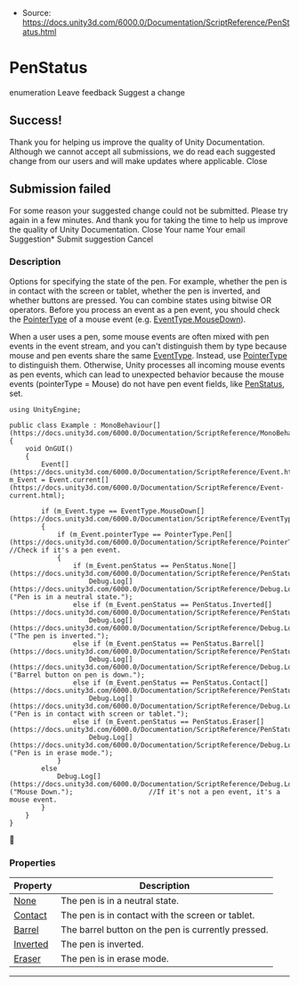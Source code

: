 * Source: https://docs.unity3d.com/6000.0/Documentation/ScriptReference/PenStatus.html

# PenStatus
enumeration
Leave feedback
Suggest a change
## Success!
Thank you for helping us improve the quality of Unity Documentation. Although we cannot accept all submissions, we do read each suggested change from our users and will make updates where applicable.
Close
## Submission failed
For some reason your suggested change could not be submitted. Please <a>try again</a> in a few minutes. And thank you for taking the time to help us improve the quality of Unity Documentation.
Close
Your name Your email Suggestion* Submit suggestion
Cancel
### Description
Options for specifying the state of the pen. For example, whether the pen is in contact with the screen or tablet, whether the pen is inverted, and whether buttons are pressed. You can combine states using bitwise OR operators.
Before you process an event as a pen event, you should check the [PointerType](https://docs.unity3d.com/6000.0/Documentation/ScriptReference/PointerType.html) of a mouse event (e.g. [EventType.MouseDown](https://docs.unity3d.com/6000.0/Documentation/ScriptReference/EventType.MouseDown.html)).   
  
When a user uses a pen, some mouse events are often mixed with pen events in the event stream, and you can't distinguish them by type because mouse and pen events share the same [EventType](https://docs.unity3d.com/6000.0/Documentation/ScriptReference/EventType.html). Instead, use [PointerType](https://docs.unity3d.com/6000.0/Documentation/ScriptReference/PointerType.html) to distinguish them. Otherwise, Unity processes all incoming mouse events as pen events, which can lead to unexpected behavior because the mouse events (pointerType = Mouse) do not have pen event fields, like [PenStatus](https://docs.unity3d.com/6000.0/Documentation/ScriptReference/PenStatus.html), set.
```
using UnityEngine;  
  
public class Example : MonoBehaviour[](https://docs.unity3d.com/6000.0/Documentation/ScriptReference/MonoBehaviour.html)
{
    void OnGUI()
    {
        Event[](https://docs.unity3d.com/6000.0/Documentation/ScriptReference/Event.html) m_Event = Event.current[](https://docs.unity3d.com/6000.0/Documentation/ScriptReference/Event-current.html);  
  
        if (m_Event.type == EventType.MouseDown[](https://docs.unity3d.com/6000.0/Documentation/ScriptReference/EventType.MouseDown.html))
        {
            if (m_Event.pointerType == PointerType.Pen[](https://docs.unity3d.com/6000.0/Documentation/ScriptReference/PointerType.Pen.html))     //Check if it's a pen event.
            {
                if (m_Event.penStatus == PenStatus.None[](https://docs.unity3d.com/6000.0/Documentation/ScriptReference/PenStatus.None.html))
                    Debug.Log[](https://docs.unity3d.com/6000.0/Documentation/ScriptReference/Debug.Log.html)("Pen is in a neutral state.");
                else if (m_Event.penStatus == PenStatus.Inverted[](https://docs.unity3d.com/6000.0/Documentation/ScriptReference/PenStatus.Inverted.html))
                    Debug.Log[](https://docs.unity3d.com/6000.0/Documentation/ScriptReference/Debug.Log.html)("The pen is inverted.");
                else if (m_Event.penStatus == PenStatus.Barrel[](https://docs.unity3d.com/6000.0/Documentation/ScriptReference/PenStatus.Barrel.html))
                    Debug.Log[](https://docs.unity3d.com/6000.0/Documentation/ScriptReference/Debug.Log.html)("Barrel button on pen is down.");
                else if (m_Event.penStatus == PenStatus.Contact[](https://docs.unity3d.com/6000.0/Documentation/ScriptReference/PenStatus.Contact.html))
                    Debug.Log[](https://docs.unity3d.com/6000.0/Documentation/ScriptReference/Debug.Log.html)("Pen is in contact with screen or tablet.");
                else if (m_Event.penStatus == PenStatus.Eraser[](https://docs.unity3d.com/6000.0/Documentation/ScriptReference/PenStatus.Eraser.html))
                    Debug.Log[](https://docs.unity3d.com/6000.0/Documentation/ScriptReference/Debug.Log.html)("Pen is in erase mode.");
            }
        else
            Debug.Log[](https://docs.unity3d.com/6000.0/Documentation/ScriptReference/Debug.Log.html)("Mouse Down.");                   //If it's not a pen event, it's a mouse event. 
        }
    }
}

```

### Properties
Property | Description  
---|---  
[None](https://docs.unity3d.com/6000.0/Documentation/ScriptReference/PenStatus.None.html) | The pen is in a neutral state.  
[Contact](https://docs.unity3d.com/6000.0/Documentation/ScriptReference/PenStatus.Contact.html) | The pen is in contact with the screen or tablet.  
[Barrel](https://docs.unity3d.com/6000.0/Documentation/ScriptReference/PenStatus.Barrel.html) | The barrel button on the pen is currently pressed.  
[Inverted](https://docs.unity3d.com/6000.0/Documentation/ScriptReference/PenStatus.Inverted.html) | The pen is inverted.  
[Eraser](https://docs.unity3d.com/6000.0/Documentation/ScriptReference/PenStatus.Eraser.html) | The pen is in erase mode.  
* * *
